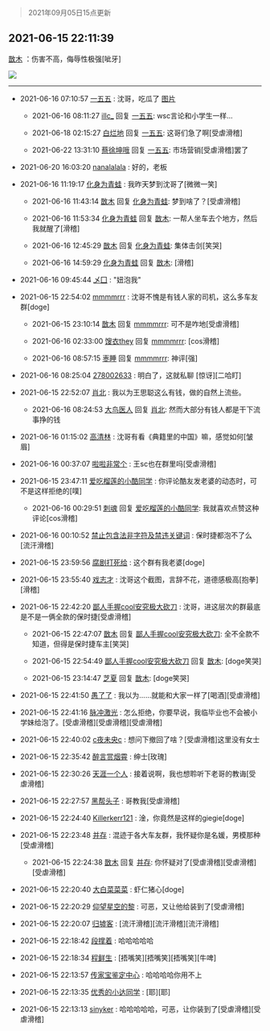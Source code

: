 > 2021年09月05日15点更新
<link rel="stylesheet" href="https://cdn.jsdelivr.net/gh/taotie6/sampleJSON@main/css/photo_show.css">


 ## 2021-06-15 22:11:39 

 [㪚木](https://www.coolapk.com/feed/27761987?shareKey=NTNmNDQ2ZTBlMzIzNjEzMTc4MWM~) ：伤害不高，侮辱性极强[呲牙] 

<div class="album">
<img class="img-item" src="http://image.coolapk.com/feed/2021/0615/22/1081091_9e7d1e27_6298_0417@932x2982.jpeg" />
</div>

 ------- 

- 2021-06-16 07:10:57 [一五五](uid=2082710) : 沈哥，吃瓜了 [图片](http://image.coolapk.com/feed/2021/0616/07/2082710_5ae06293_8656_0777@518x1121.jpeg)

    - 2021-06-16 08:11:27 [illc_](uid=3010182) 回复 [一五五](uid=2082710): wsc言论和小学生一样... 

    - 2021-06-18 02:15:27 [白烂地](uid=2557325) 回复 [一五五](uid=2082710): 这哥们急了啊[受虐滑稽] 

    - 2021-06-22 13:31:10 [蔡徐坤哦](uid=6614339) 回复 [一五五](uid=2082710): 市场营销[受虐滑稽]罢了 

- 2021-06-20 16:03:20 [nanalalala](uid=3675147) : 好的，老板 

- 2021-06-16 11:19:17 [化身为青蛙](uid=1209189) : 我昨天梦到沈哥了[微微一笑] 

    - 2021-06-16 11:43:14 [㪚木](uid=1081091) 回复 [化身为青蛙](uid=1209189): 梦到啥了？[受虐滑稽] 

    - 2021-06-16 11:53:34 [化身为青蛙](uid=1209189) 回复 [㪚木](uid=1081091): 一帮人坐车去个地方，然后我就醒了[滑稽] 

    - 2021-06-16 12:45:29 [㪚木](uid=1081091) 回复 [化身为青蛙](uid=1209189): 集体击剑[笑哭] 

    - 2021-06-16 14:59:29 [化身为青蛙](uid=1209189) 回复 [㪚木](uid=1081091): [滑稽] 

- 2021-06-16 09:45:44 [乄囗](uid=759206) : &quot;妞泡我&quot; 

- 2021-06-15 22:54:02 [mmmmrrr](uid=3384805) : 沈哥不愧是有钱人家的司机，这么多车友群[doge] 

    - 2021-06-15 23:10:14 [㪚木](uid=1081091) 回复 [mmmmrrr](uid=3384805): 可不是咋地[受虐滑稽] 

    - 2021-06-16 02:33:00 [馊衣they](uid=3626049) 回复 [mmmmrrr](uid=3384805): [cos滑稽] 

    - 2021-06-16 08:57:15 [栆睡](uid=2246713) 回复 [mmmmrrr](uid=3384805): 神评[强] 

- 2021-06-16 08:25:04 [278002633](uid=130056) : 明白了，这就私聊 [惊讶][二哈盯] 

- 2021-06-15 22:52:07 [肖北](uid=1156293) : 我以为王思聪这么有钱，做的自然上流些。 

    - 2021-06-16 08:24:53 [大鸟医人](uid=1511304) 回复 [肖北](uid=1156293): 然而大部分有钱人都是干下流事挣的钱 

- 2021-06-16 01:15:02 [高清林](uid=8114305) : 沈哥有看《典籍里的中国》嘛，感觉如何[皱眉] 

- 2021-06-16 00:37:07 [啦啦非常个](uid=2011605) : 王sc也在群里吗[受虐滑稽] 

- 2021-06-15 23:47:11 [爱吃榴莲的小酷同学](uid=491928) : 你评论酷友发老婆的动态时，可不是这样拒绝的[噗] 

    - 2021-06-16 00:29:51 [刺魂](uid=1662383) 回复 [爱吃榴莲的小酷同学](uid=491928): 我就喜欢点赞这种评论[cos滑稽] 

- 2021-06-16 00:10:52 [禁止包含法非字符及禁违关键词](uid=568901) : 保时捷都泡不了么[流汗滑稽] 

- 2021-06-15 23:59:56 [腐剧打死给](uid=1391153) : 这个群有我老婆[doge] 

- 2021-06-15 23:55:40 [戏志才](uid=1504369) : 沈哥这个截图，言辞不花，道德感极高[抱拳][滑稽] 

- 2021-06-15 22:42:20 [鄙人手握cool安究极大砍刀](uid=2616582) : 沈哥，进这层次的群最底是不是一俩全款的保时捷[受虐滑稽] 

    - 2021-06-15 22:47:07 [㪚木](uid=1081091) 回复 [鄙人手握cool安究极大砍刀](uid=2616582): 全不全款不知道，但得是保时捷车主[笑哭] 

    - 2021-06-15 22:54:49 [鄙人手握cool安究极大砍刀](uid=2616582) 回复 [㪚木](uid=1081091): [doge笑哭] 

    - 2021-06-15 23:14:47 [芝夏](uid=3226904) 回复 [㪚木](uid=1081091): [doge笑哭] 

- 2021-06-15 22:41:50 [愚了了](uid=734193) : 我以为……就能和大家一样了[喝酒][受虐滑稽] 

- 2021-06-15 22:41:16 [脉冲激光](uid=1825566) : 怎么拒绝，你要早说，我临毕业也不会被小学妹给泡了。[受虐滑稽][受虐滑稽][受虐滑稽] 

- 2021-06-15 22:40:02 [c夜未央c](uid=2817903) : 想问下撤回了啥？[受虐滑稽]这里没有女士 

- 2021-06-15 22:35:42 [醉言赏烟霄](uid=1066979) : 绅士[玫瑰] 

- 2021-06-15 22:30:26 [天涯一个人](uid=3225865) : 接着说啊，我也想聆听下老哥的教诲[受虐滑稽] 

- 2021-06-15 22:27:57 [黑帮头子](uid=2838832) : 哥教我[受虐滑稽] 

- 2021-06-15 22:24:40 [Killerkerr121](uid=1250349) : 淦，你竟然是这样的giegie[doge] 

- 2021-06-15 22:23:48 [并存](uid=1248138) : 混迹于各大车友群，我怀疑你是名媛，男模那种[受虐滑稽] 

    - 2021-06-15 22:24:38 [㪚木](uid=1081091) 回复 [并存](uid=1248138): 你怀疑对了[受虐滑稽][受虐滑稽][受虐滑稽] 

- 2021-06-15 22:20:40 [大白菜菜菜](uid=2081020) : 虾仁猪心[doge] 

- 2021-06-15 22:20:29 [仰望星空的黎](uid=1961388) : 可恶，又让他给装到了[受虐滑稽] 

- 2021-06-15 22:20:07 [归墟客](uid=3287587) : [流汗滑稽][流汗滑稽][流汗滑稽] 

- 2021-06-15 22:18:42 [段撑着](uid=5017565) : 哈哈哈哈哈 

- 2021-06-15 22:18:34 [程鲜生](uid=845250) : [捂嘴笑][捂嘴笑][捂嘴笑][牛啤] 

- 2021-06-15 22:13:57 [传家宝鉴定中心](uid=1537223) : 哈哈哈哈你用不上 

- 2021-06-15 22:13:35 [优秀的小达同学](uid=3114536) : [耶][耶] 

- 2021-06-15 22:13:13 [sinyker](uid=684334) : 哈哈哈哈哈，可恶，让你装到了[受虐滑稽][受虐滑稽] 

